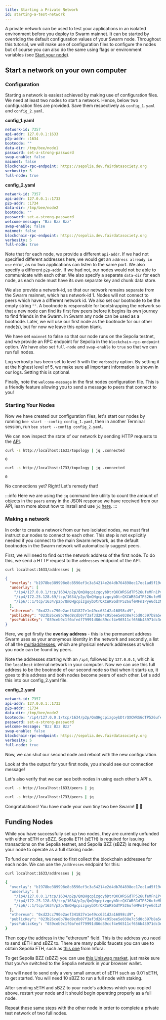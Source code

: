 ```yaml
---
title: Starting a Private Network
id: starting-a-test-network
---
```


A private network can be used to test your applications in an isolated environment before you deploy to Swarm mainnet. It can be started by overriding the default configuration values of your Swarm node. Throughout this tutorial, we will make use of configuration files to configure the nodes but of course you can also do the same using flags or environment variables (see [Start your node](/docs/bee/working-with-bee/configuration)).

## Start a network on your own computer

### Configuration

Starting a network is easiest achieved by making use of configuration files. We need at least two nodes to start a network. Hence, below two configuration files are provided. Save them respectively as `config_1.yaml` and `config_2.yaml`.

**config_1.yaml**

```yaml
network-id: 7357
api-addr: 127.0.0.1:1633
p2p-addr: :1634
bootnode: ""
data-dir: /tmp/bee/node1
password: set-a-strong-password
swap-enable: false
mainnet: false
blockchain-rpc-endpoint: https://sepolia.dev.fairdatasociety.org
verbosity: 5
full-node: true 
```

**config_2.yaml**

```yaml
network-id: 7357
api-addr: 127.0.0.1::1733
p2p-addr: :1734
data-dir: /tmp/bee/node2
bootnode: ""
password: set-a-strong-password
welcome-message: "Bzz Bzz Bzz"
swap-enable: false
mainnet: false
blockchain-rpc-endpoint: https://sepolia.dev.fairdatasociety.org
verbosity: 5
full-node: true 
```

Note that for each node, we provide a different `api-addr`. If we had not specified different addresses here, we
would get an `address already in use` error, as no two applications
can listen to the same port. We also specify a different
`p2p-addr`. If we had not, our nodes would not be able to communicate
with each other. We also specify a separate `data-dir` for each node,
as each node must have its own separate key and chunk data store.

We also provide a network-id, so that our network remains separate
from the Swarm mainnet, which has network-id 1. Nodes will not connect
to peers which have a different network id. We also set our bootnode
to be the empty string `""`. A bootnode is responsible for
bootstrapping the network so that a new node can find its first few
peers before it begins its own journey to find friends in the
Swarm. In Swarm any node can be used as a bootnode. Later, we will
use our first node as the bootnode for our other node(s), but for now we leave this option blank.

We have set `mainnet` to false so that our node runs on the Sepolia testnet, and we provide an RPC endpoint for Sepolia in the `blockchain-rpc-endpoint` option. We have also set `full-node` and `swap-enable` to `true` so that we can run full nodes.

Log verbosity has been set to level 5 with the `verbosity` option. By setting it at the highest level of 5, we make sure all important information is shown in our logs. Setting this is optional.

Finally, note the `welcome-message` in the first nodes configuration file. This is a friendly feature allowing you to send a message to peers that connect to you!

### Starting Your Nodes

Now we have created our configuration files, let's start our nodes by running `bee start --config config_1.yaml`, then in another Terminal session, run `bee start --config config_2.yaml`.

We can now inspect the state of our network by sending HTTP requests to the [API](/api/).

```bash
curl -s http://localhost:1633/topology | jq .connected
```

```
0
```

```bash
curl -s http://localhost:1733/topology | jq .connected
```

```
0
```

No connections yet? Right! Let's remedy that!

:::info
Here we are using the `jq` command line utility to count the amount of objects in the `peers` array in the JSON response we have received from our API, learn more about how to install and use `jq` [here](https://stedolan.github.io/jq/).
:::

### Making a network

In order to create a network from our two isolated nodes, we must first instruct our nodes to connect to each other. This step is not explicitly needed if you connect to the main Swarm network, as the default bootnodes in the Swarm network will automatically suggest peers.

First, we will need to find out the network address of the first node. To do this, we send a HTTP request to the `addresses` endpoint of the API.

```bash
curl localhost:1633/addresses | jq
```

```json
{
  "overlay": "b1978be389998e8c8596ef3c3a54214e2d4db764898ec17ec1ad5f19cdf7cc59",
  "underlay": [
    "/ip4/127.0.0.1/tcp/1634/p2p/QmQHgcpizgoybDtrQXCWRSGdTP526ufeMFn1PyeGd1zMEZ",
    "/ip4/172.25.128.69/tcp/1634/p2p/QmQHgcpizgoybDtrQXCWRSGdTP526ufeMFn1PyeGd1zMEZ",
    "/ip6/::1/tcp/1634/p2p/QmQHgcpizgoybDtrQXCWRSGdTP526ufeMFn1PyeGd1zMEZ"
  ],
  "ethereum": "0xd22cc790e2aef341827e1e49cc631d2a16898cd9",
  "publicKey": "023b26ce8b78ed8cdb07f3af3d284c95bee5e038e7c5d0c397b8a5e33424f5d790",
  "pssPublicKey": "039ceb9c1f0afedf79991d86d89ccf4e96511cf656b43971dc3e878173f7462487"
}
```

Here, we get firstly the **overlay address** - this is the permanent address Swarm uses as your anonymous identity in the network and secondly, a list of all the [multiaddresses](https://docs.libp2p.io/reference/glossary/#multiaddr), which are physical network addresses at which you node can be found by peers.

Note the addresses starting with an `/ip4`, followed by `127.0.0.1`, which is the `localhost` internal network in your computer. Now we can use this full address to be the bootnode of our second node so that when it starts up, it goes to this address and both nodes become peers of each other. Let's add this into our config_2.yaml file.

**config_2.yaml**

```yaml
network-id: 7357
api-addr: 127.0.0.1::1733
p2p-addr: :1734
data-dir: /tmp/bee/node2
bootnode: "/ip4/127.0.0.1/tcp/1634/p2p/QmQHgcpizgoybDtrQXCWRSGdTP526ufeMFn1PyeGd1zMEZ"
password: set-a-strong-password
welcome-message: "Bzz Bzz Bzz"
swap-enable: false
blockchain-rpc-endpoint: https://sepolia.dev.fairdatasociety.org
verbosity: 5
full-node: true 
```

Now, we can shut our second node and reboot with the new configuration.

Look at the the output for your first node, you should see our connection message!

Let's also verify that we can see both nodes in using each other's API's.

```bash
curl -s http://localhost:1633/peers | jq
```

```bash
curl -s http://localhost:1733/peers | jq
```

Congratulations! You have made your own tiny two bee Swarm! 🐝 🐝


## Funding Nodes

While you have successfully set up two nodes, they are currently unfunded with either sETH or sBZZ. Sepolia ETH (sETH) is required for issuing transactions on the Sepolia testnet, and Sepolia BZZ (sBZZ) is required for your node to operate as a full staking node. 

To fund our nodes, we need to first collect the blockchain addresses for each node. We can use the `/addresses` endpoint for this:


```bash
curl localhost:1633/addresses | jq
```

```bash
{
  "overlay": "b1978be389998e8c8596ef3c3a54214e2d4db764898ec17ec1ad5f19cdf7cc59",
  "underlay": [
    "/ip4/127.0.0.1/tcp/1634/p2p/QmQHgcpizgoybDtrQXCWRSGdTP526ufeMFn1PyeGd1zMEZ",
    "/ip4/172.25.128.69/tcp/1634/p2p/QmQHgcpizgoybDtrQXCWRSGdTP526ufeMFn1PyeGd1zMEZ",
    "/ip6/::1/tcp/1634/p2p/QmQHgcpizgoybDtrQXCWRSGdTP526ufeMFn1PyeGd1zMEZ"
  ],
  "ethereum": "0xd22cc790e2aef341827e1e49cc631d2a16898cd9",
  "publicKey": "023b26ce8b78ed8cdb07f3af3d284c95bee5e038e7c5d0c397b8a5e33424f5d790",
  "pssPublicKey": "039ceb9c1f0afedf79991d86d89ccf4e96511cf656b43971dc3e878173f7462487"
}
```

Then copy the address in the "ethereum" field. This is the address you need to send sETH and sBZZ to. There are many public faucets you can use to obtain Sepolia ETH, such as [this one](https://www.infura.io/faucet/sepolia) from Infura.

To get Sepolia BZZ (sBZZ) you can use [this Uniswap market](https://app.uniswap.org/swap?outputCurrency=0x543dDb01Ba47acB11de34891cD86B675F04840db&inputCurrency=ETH), just make sure that you've switched to the Sepolia network in your browser wallet.

You will need to send only a very small amount of sETH such as 0.01 sETH, to get started. You will need 10 sBZZ to run a full node with staking.

After sending sETH and sBZZ to your node's address which you copied above, restart your node and it should begin operating properly as a full node. 

Repeat these same steps with the other node in order to complete a private test network of two full nodes.